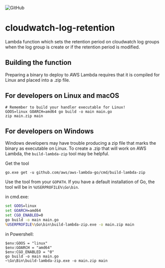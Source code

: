 
![GitHub](https://img.shields.io/github/license/bhavikkumar/cloudwatch-log-retention.svg)
# cloudwatch-log-retention

Lambda function which sets the retention period on cloudwatch log groups when the log group is create or if the retention period is modified.

## Building the function

Preparing a binary to deploy to AWS Lambda requires that it is compiled for Linux and placed into a .zip file.

## For developers on Linux and macOS
``` shell
# Remember to build your handler executable for Linux!
GOOS=linux GOARCH=amd64 go build -o main main.go
zip main.zip main
```

## For developers on Windows

Windows developers may have trouble producing a zip file that marks the binary as executable on Linux. To create a .zip that will work on AWS Lambda, the `build-lambda-zip` tool may be helpful.

Get the tool
``` shell
go.exe get -u github.com/aws/aws-lambda-go/cmd/build-lambda-zip
```

Use the tool from your `GOPATH`. If you have a default installation of Go, the tool will be in `%USERPROFILE%\Go\bin`. 

in cmd.exe:
``` bat
set GOOS=linux
set GOARCH=amd64
set CGO_ENABLED=0
go build -o main main.go
%USERPROFILE%\Go\bin\build-lambda-zip.exe -o main.zip main
```

in Powershell:
``` posh
$env:GOOS = "linux"
$env:GOARCH = "amd64"
$env:CGO_ENABLED = "0"
go build -o main main.go
~\Go\Bin\build-lambda-zip.exe -o main.zip main
```